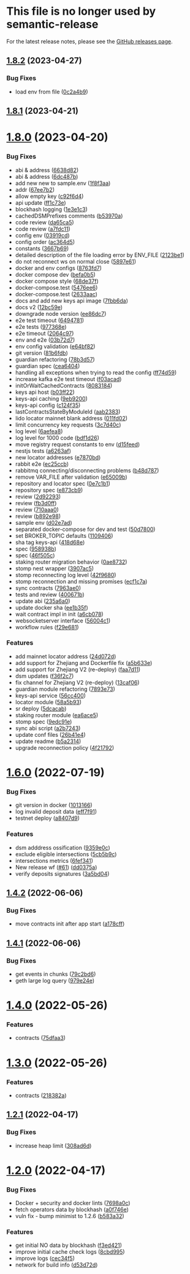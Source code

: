 # This file is no longer used by semantic-release
For the latest release notes, please see the [GitHub releases page](https://github.com/lidofinance/lido-council-daemon/releases).

## [1.8.2](https://github.com/lidofinance/lido-council-daemon/compare/1.8.1...1.8.2) (2023-04-27)


### Bug Fixes

* load env from file ([0c2a4b9](https://github.com/lidofinance/lido-council-daemon/commit/0c2a4b905271cb995272b0942982385d870bb040))



## [1.8.1](https://github.com/lidofinance/lido-council-daemon/compare/1.8.0...1.8.1) (2023-04-21)



# [1.8.0](https://github.com/lidofinance/lido-council-daemon/compare/1.6.0...1.8.0) (2023-04-20)


### Bug Fixes

* abi & address ([6638d82](https://github.com/lidofinance/lido-council-daemon/commit/6638d82843f56d48fa3d3113bc401c96e40df128))
* abi & address ([6dc487b](https://github.com/lidofinance/lido-council-daemon/commit/6dc487b5a0489d55cd9120aa18cf2b77bef7eb88))
* add new new to sample.env ([1f8f3aa](https://github.com/lidofinance/lido-council-daemon/commit/1f8f3aa3480a29ee642aa4c4f76df0ea7efb07ac))
* addr ([67ee7b2](https://github.com/lidofinance/lido-council-daemon/commit/67ee7b2eb753b5b76862ea8b171c09bcf1f7f1ff))
* allow empty key ([c92f6d4](https://github.com/lidofinance/lido-council-daemon/commit/c92f6d4b96db29b81ac9cfbd9875a31c240dfd0a))
* api update ([ff1c73e](https://github.com/lidofinance/lido-council-daemon/commit/ff1c73e0b7aa60f0189176cb001d461ef73aa282))
* blockhash logging ([1e3e1c3](https://github.com/lidofinance/lido-council-daemon/commit/1e3e1c3d04285c7b7b45d50187860ccebc05db62))
* cachedDSMPrefixes comments ([b53970a](https://github.com/lidofinance/lido-council-daemon/commit/b53970a202811f1b2fc32b0895484e143f3e42ca))
* code review ([da65ca5](https://github.com/lidofinance/lido-council-daemon/commit/da65ca5ea20fd8c0b4908e2e4ed655583bbe883c))
* code review ([a7fdc11](https://github.com/lidofinance/lido-council-daemon/commit/a7fdc11601ea2cf6aba50a3b53cc3e1051d666c5))
* config env ([03919cd](https://github.com/lidofinance/lido-council-daemon/commit/03919cd339d72b5b8283fadf69cd09ca17f71e0a))
* config order ([ac364d5](https://github.com/lidofinance/lido-council-daemon/commit/ac364d59b6e30e4868f5e605cb8f296baf58c122))
* constants ([3667b69](https://github.com/lidofinance/lido-council-daemon/commit/3667b69c10e3067b89efa90534ab7d50868bd53a))
* detailed description of the file loading error by ENV_FILE ([2123be1](https://github.com/lidofinance/lido-council-daemon/commit/2123be1a42d7feb9976e34212c93b8c78557dd80))
* do not reconnect ws on normal close ([5897e61](https://github.com/lidofinance/lido-council-daemon/commit/5897e617bee92cdb2fcb1bbbc878d4f3d787b071))
* docker and env configs ([8763fd7](https://github.com/lidofinance/lido-council-daemon/commit/8763fd719e7147252de99458e56ef6e395e13d1b))
* docker compose dev ([befa0b5](https://github.com/lidofinance/lido-council-daemon/commit/befa0b509d1aec79327e60c6ee4ef418fed01436))
* docker compose style ([68de37f](https://github.com/lidofinance/lido-council-daemon/commit/68de37f93fc4770faff5a5e4ab8dbb8961f44308))
* docker-compose.test ([5476ee6](https://github.com/lidofinance/lido-council-daemon/commit/5476ee65b3574d8b259f674c38808ce01acc327c))
* docker-compose.test ([2633aac](https://github.com/lidofinance/lido-council-daemon/commit/2633aacb2d22532df3a3b807a8120d2f54f16d23))
* docs and add new keys api image ([7fbb6da](https://github.com/lidofinance/lido-council-daemon/commit/7fbb6da75d8928995d5a72378abbaf22656b4858))
* docs v2 ([12bc59e](https://github.com/lidofinance/lido-council-daemon/commit/12bc59e7f448fa19e819c29907a1eeaaa8a4fbc8))
* downgrade node version ([ee86dc7](https://github.com/lidofinance/lido-council-daemon/commit/ee86dc71dcd75d4151f067df6be8071aa915a6e8))
* e2e test timeout ([6494781](https://github.com/lidofinance/lido-council-daemon/commit/6494781d1d339a7d68b9dd479a38fbbfc5d98a74))
* e2e tests ([977368e](https://github.com/lidofinance/lido-council-daemon/commit/977368e065a194446b9881a74ef9a3b55c0b08a5))
* e2e timeout ([2064c97](https://github.com/lidofinance/lido-council-daemon/commit/2064c97f1f4a077a15280eb0ae12e47aa877fff6))
* env and e2e ([03b72d7](https://github.com/lidofinance/lido-council-daemon/commit/03b72d73bf5614c8b07238848226f357a8dfd6bf))
* env config validation ([e64bf82](https://github.com/lidofinance/lido-council-daemon/commit/e64bf82910e924e1a771824e57ddd7cd9e37ba7b))
* git version ([81b6fdb](https://github.com/lidofinance/lido-council-daemon/commit/81b6fdbd8b22cb84d4ca1e261e76b9bf93a8bc60))
* guardian refactoring ([78b3d57](https://github.com/lidofinance/lido-council-daemon/commit/78b3d57ad1709f9f632daa5ca4d4096ffa55efbd))
* guardian spec ([cea6404](https://github.com/lidofinance/lido-council-daemon/commit/cea64044141322cac77c1612ef8c1321a41563a0))
* handling all exceptions when trying to read the config ([ff74d59](https://github.com/lidofinance/lido-council-daemon/commit/ff74d59cc1fc75a6cb9d1a291b3b9a26df9a236d))
* increase kafka e2e test timeout ([f03acad](https://github.com/lidofinance/lido-council-daemon/commit/f03acad3131d517d65292f2543e20a5cc58bd4ce))
* initOrWaitCachedContracts ([8083184](https://github.com/lidofinance/lido-council-daemon/commit/8083184bfe9302c310b03604cae8e4516eb76f59))
* keys api host ([b03ff22](https://github.com/lidofinance/lido-council-daemon/commit/b03ff22391e2b3b799d189b864357924734c19ec))
* keys-api caching ([9eb9200](https://github.com/lidofinance/lido-council-daemon/commit/9eb920035fe9c321f2194b8e6e5999da08c0c7ca))
* keys-api config ([c124f35](https://github.com/lidofinance/lido-council-daemon/commit/c124f35c48c76edf49923c2b166a65dcad6e1793))
* lastContractsStateByModuleId ([aab2383](https://github.com/lidofinance/lido-council-daemon/commit/aab23831a20f9dd419bf0410605c3c30acc996a7))
* lido locator mainnet blank address ([011fd02](https://github.com/lidofinance/lido-council-daemon/commit/011fd0257b111c4aa6f17154c650f1dc7ece554d))
* limit concurrency key requests ([3c7d40c](https://github.com/lidofinance/lido-council-daemon/commit/3c7d40c22d339aaf4893842be8a3ecc42219e339))
* log level ([6aefea8](https://github.com/lidofinance/lido-council-daemon/commit/6aefea814ca6e47d795712064f40eb73cbecda70))
* log level for 1000 code ([bdf1d26](https://github.com/lidofinance/lido-council-daemon/commit/bdf1d2673348d5b4e2494cbf5283ec50be906798))
* move registry request constants to env ([d15feed](https://github.com/lidofinance/lido-council-daemon/commit/d15feed2602bea9a20eb1790f1e3f9e95e57a5db))
* nestjs tests ([a6263af](https://github.com/lidofinance/lido-council-daemon/commit/a6263af9f6d195a5e2cd8da1de13eb84e3b0365c))
* new locator addresses ([e7870bd](https://github.com/lidofinance/lido-council-daemon/commit/e7870bdcf47eb1fde5217e9877b3b2960e86c4f7))
* rabbit e2e ([ec25ccb](https://github.com/lidofinance/lido-council-daemon/commit/ec25ccb3588ec5fc398638ea71d12cecddf30d2b))
* rabbitmq connecting/disconnecting problems ([b48d787](https://github.com/lidofinance/lido-council-daemon/commit/b48d787cb523b47bba1c021d2d72527ebe948d11))
* remove VAR_FILE after validation ([e65009b](https://github.com/lidofinance/lido-council-daemon/commit/e65009b5de28a923784e7ab3dc9c1c821d78819a))
* repository and locator spec ([0e7c1b1](https://github.com/lidofinance/lido-council-daemon/commit/0e7c1b1a550897dfc646ad80d49b63827bbecc5c))
* repository spec ([e873cb9](https://github.com/lidofinance/lido-council-daemon/commit/e873cb9a32f95fd5b028a09f7d6b4a818cf29adb))
* review ([2d92293](https://github.com/lidofinance/lido-council-daemon/commit/2d92293c9d3312599398dd994296692f4cb763db))
* review ([fb3d0ff](https://github.com/lidofinance/lido-council-daemon/commit/fb3d0ff9d70571e5404fbf791847c852a1f16a6c))
* review ([710aaa0](https://github.com/lidofinance/lido-council-daemon/commit/710aaa01116fc3356028ed51ee64dbc29cfb512c))
* review ([b892e98](https://github.com/lidofinance/lido-council-daemon/commit/b892e9888896c2ca989087eddc1179e5f0e5821f))
* sample env ([d02e7ad](https://github.com/lidofinance/lido-council-daemon/commit/d02e7ad59a232c01d41ba6c3b0709a7bb450b78d))
* separated docker-compose for dev and test ([50d7800](https://github.com/lidofinance/lido-council-daemon/commit/50d780092652e8f0077596cfd4f44809262be8d9))
* set BROKER_TOPIC defaults ([1109406](https://github.com/lidofinance/lido-council-daemon/commit/110940686cb3b2b157c0d0aaff54876d27e5cf0f))
* sha tag keys-api ([418d68e](https://github.com/lidofinance/lido-council-daemon/commit/418d68e4020b778ad80998e436893e1f8f189863))
* spec ([958938b](https://github.com/lidofinance/lido-council-daemon/commit/958938bbba3faf9e1d4791cdb12e379333ab25d9))
* spec ([46f505c](https://github.com/lidofinance/lido-council-daemon/commit/46f505c633075aef24a840cebd0923a524ae8724))
* staking router migration behavior ([0ae8732](https://github.com/lidofinance/lido-council-daemon/commit/0ae8732106fc72a12682bd5dfc67342d1716664d))
* stomp nest wrapper ([3907ac5](https://github.com/lidofinance/lido-council-daemon/commit/3907ac5961f044227fac8c62316112acc0d6ede6))
* stomp reconnecting log level ([42f9680](https://github.com/lidofinance/lido-council-daemon/commit/42f968037f9dcfa54c52ca348ac3aac7309fec97))
* stomp reconnection and missing promises ([ecf1c7a](https://github.com/lidofinance/lido-council-daemon/commit/ecf1c7a9a9dbde1403ff3f2e167fdd61e79f7135))
* sync contracts ([7963ae0](https://github.com/lidofinance/lido-council-daemon/commit/7963ae0b318703379630a81d6f0281078ed7b650))
* tests and review ([400671b](https://github.com/lidofinance/lido-council-daemon/commit/400671b06b691f7e35c71b63f565ec22420dd042))
* update abi ([235a6a0](https://github.com/lidofinance/lido-council-daemon/commit/235a6a0c3a299181614a7c24c1b3d6aa37fbb25a))
* update docker sha ([ee1b35f](https://github.com/lidofinance/lido-council-daemon/commit/ee1b35ffd1106cb0c4036e477497a076ce329a7c))
* wait contract impl in init ([a6cb078](https://github.com/lidofinance/lido-council-daemon/commit/a6cb07882de45c291bab18a419d7667a9cf0ae77))
* websocketserver interface ([56004c1](https://github.com/lidofinance/lido-council-daemon/commit/56004c12a73852bbd7570361d100372ec60a24df))
* workflow rules ([f29e681](https://github.com/lidofinance/lido-council-daemon/commit/f29e6819a91cd57624b0331ffc7e3cb4b92622af))


### Features

* add mainnet locator address ([24d072d](https://github.com/lidofinance/lido-council-daemon/commit/24d072d52d88855526c9c00e2d0e1260c93e3159))
* add support for Zhejiang and Dockerfile fix ([a5b633e](https://github.com/lidofinance/lido-council-daemon/commit/a5b633ebd5873f1ba8dd4c4e79b0303cbc30cf74))
* add support for Zhejiang V2 (re-deploy) ([faa7d11](https://github.com/lidofinance/lido-council-daemon/commit/faa7d1119cd44cf7b879ddfbc527dff4ca1f97f9))
* dsm updates ([f36f2c7](https://github.com/lidofinance/lido-council-daemon/commit/f36f2c728b26e633dcc21dccbcd1d5f5a5133c83))
* fix channel for Zhejiang V2 (re-deploy) ([13caf06](https://github.com/lidofinance/lido-council-daemon/commit/13caf06e05d3aaca0665c3ed2218ade54a1ae280))
* guardian module refactoring ([7893e73](https://github.com/lidofinance/lido-council-daemon/commit/7893e739b7d31c4d456d13126210bdc7ce7af578))
* keys-api service ([56cc400](https://github.com/lidofinance/lido-council-daemon/commit/56cc40079e45f843c26a89c15685d704b3017900))
* locator module ([58a5b93](https://github.com/lidofinance/lido-council-daemon/commit/58a5b93273e8a2a7d2fd8d729615664d9b25c17d))
* sr deploy ([5dcacab](https://github.com/lidofinance/lido-council-daemon/commit/5dcacab09b04f37cad9478f31936a5216687609d))
* staking router module ([ea6ace5](https://github.com/lidofinance/lido-council-daemon/commit/ea6ace5ca47eb0564a9a102f13aa40c2e81c0a75))
* stomp spec ([9edc91e](https://github.com/lidofinance/lido-council-daemon/commit/9edc91ef7cde0e07ef67b8c14473f3c23edc7787))
* sync abi script ([a2b7243](https://github.com/lidofinance/lido-council-daemon/commit/a2b724355b03c9261aa9f47fbea177173e8bbbf8))
* update conf files ([26b41e4](https://github.com/lidofinance/lido-council-daemon/commit/26b41e426ece960bab24bb31a456ad2223b8beb2))
* update readme ([b5a2314](https://github.com/lidofinance/lido-council-daemon/commit/b5a2314888c29c1efeefd15bb5e064d3e5d81bd8))
* upgrade reconnection policy ([4f21792](https://github.com/lidofinance/lido-council-daemon/commit/4f2179289f41b8d776b08b38d0f79427f87bfa48))



# [1.6.0](https://github.com/lidofinance/lido-council-daemon/compare/1.4.2...1.6.0) (2022-07-19)


### Bug Fixes

* git version in docker ([1013166](https://github.com/lidofinance/lido-council-daemon/commit/1013166b533456cb68dd973958e4f38883b93181))
* log invalid deposit data ([eff7f91](https://github.com/lidofinance/lido-council-daemon/commit/eff7f910119b6b9fe7b3de038d62c8d86fce35e0))
* testnet deploy ([a8407d9](https://github.com/lidofinance/lido-council-daemon/commit/a8407d9ee2cdff35b387c6631d5f26c8d02dd1bf))


### Features

* dsm adddress ossification ([9359e0c](https://github.com/lidofinance/lido-council-daemon/commit/9359e0c16c6a9a1d974783a1645eed7568929ca8))
* exclude eligible intersections ([5cb5b9c](https://github.com/lidofinance/lido-council-daemon/commit/5cb5b9c8f125c8c92f9f0c6d1e53008e4770f383))
* intersections metrics ([6fef341](https://github.com/lidofinance/lido-council-daemon/commit/6fef341c2a83eba3f0beba89ec6692c178bce91d))
* New release wf ([#61](https://github.com/lidofinance/lido-council-daemon/issues/61)) ([dd0375a](https://github.com/lidofinance/lido-council-daemon/commit/dd0375a1dc96767fca66ad58de4a0afba9d1606e))
* verify deposits signatures ([3a5bd04](https://github.com/lidofinance/lido-council-daemon/commit/3a5bd04c24926772ba953a37f649b371b5d0286b))



## [1.4.2](https://github.com/lidofinance/lido-council-daemon/compare/1.4.1...1.4.2) (2022-06-06)


### Bug Fixes

* move contracts init after app start ([a178cff](https://github.com/lidofinance/lido-council-daemon/commit/a178cff47e4847227caa0d8a928aef805eb8ec22))



## [1.4.1](https://github.com/lidofinance/lido-council-daemon/compare/1.4.0...1.4.1) (2022-06-06)


### Bug Fixes

* get events in chunks ([79c2bd6](https://github.com/lidofinance/lido-council-daemon/commit/79c2bd67577c4cca7ba42835521e1633be8cb4be))
* geth large log query ([979e24e](https://github.com/lidofinance/lido-council-daemon/commit/979e24eea8cf6c68e9e5f89722f82fd2af30dafa))



# [1.4.0](https://github.com/lidofinance/lido-council-daemon/compare/1.3.0...1.4.0) (2022-05-26)


### Features

* contracts ([75dfaa3](https://github.com/lidofinance/lido-council-daemon/commit/75dfaa398acb881ccf41fc2d80e2bab96f72d273))



# [1.3.0](https://github.com/lidofinance/lido-council-daemon/compare/1.2.1...1.3.0) (2022-05-26)


### Features

* contracts ([218382a](https://github.com/lidofinance/lido-council-daemon/commit/218382a6a9f45e9f9bcf54a7346490634a335ee1))



## [1.2.1](https://github.com/lidofinance/lido-council-daemon/compare/1.2.0...1.2.1) (2022-04-17)


### Bug Fixes

* increase heap limit ([308ad6d](https://github.com/lidofinance/lido-council-daemon/commit/308ad6d5c6eb385fcf7557ba05d7a35cd8e77775))



# [1.2.0](https://github.com/lidofinance/lido-council-daemon/compare/1.1.3...1.2.0) (2022-04-17)


### Bug Fixes

* Docker + security and docker lints ([7698a0c](https://github.com/lidofinance/lido-council-daemon/commit/7698a0cc550323e36cc82c819bf935d4ec9d9d29))
* fetch operators data by blockhash ([a0f746e](https://github.com/lidofinance/lido-council-daemon/commit/a0f746eb63448aae28fe89af873833d6d6c98f2b))
* vuln fix - bump minimist to 1.2.6 ([b583a32](https://github.com/lidofinance/lido-council-daemon/commit/b583a321d8d9ff37948ab5c588bafe9207c25814))


### Features

* get initial NO data by blockhash ([f3ed421](https://github.com/lidofinance/lido-council-daemon/commit/f3ed421e9358c0a078c1995fd25db1540177305c))
* improve initial cache check logs ([8cbd995](https://github.com/lidofinance/lido-council-daemon/commit/8cbd99557dc103e0887efe3d6cab35c0baeb39a3))
* improve logs ([cec34f5](https://github.com/lidofinance/lido-council-daemon/commit/cec34f5fc1dbeaf1a59b1014d3a88313a7b35a0d))
* network for build info ([d53d72d](https://github.com/lidofinance/lido-council-daemon/commit/d53d72d0b6eb034318079e50cc59d0f48ff2e1c7))




